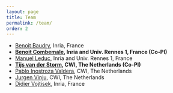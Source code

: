 ```yaml
---
layout: page
title: Team
permalink: /team/
order: 2
---
```


* [Benoit Baudry](https://people.rennes.inria.fr/Benoit.Baudry/), Inria, France
* **[Benoit Combemale](http://people.irisa.fr/Benoit.Combemale/), Inria and Univ. Rennes 1, France (Co-PI)**
* [Manuel Leduc](#), Inria and Univ. Rennes 1, France
* **[Tijs van der Storm](http://homepages.cwi.nl/~storm/), CWI, The Netherlands (Co-PI)**
* [Pablo Inostroza Valdera](#), CWI, The Netherlands
* [Jurgen Vinju](http://www.cwi.nl/~jurgenv), CWI, The Netherlands
* [Didier Vojtisek](http://people.rennes.inria.fr/Didier.Vojtisek), Inria, France